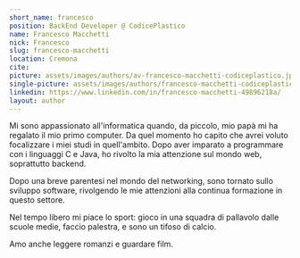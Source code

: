 ```yaml
---
short_name: francesco
position: BackEnd Developer @ CodicePlastico
name: Francesco Macchetti
nick: Francesco
slug: francesco-macchetti
location: Cremona
cite: 
picture: assets/images/authors/av-francesco-macchetti-codiceplastico.jpg
single-picture: assets/images/authors/francesco-macchetti-codiceplastico.jpg
linkedin: https://www.linkedin.com/in/francesco-macchetti-49896218a/
layout: author
---
```


<p>Mi sono appassionato all'informatica quando, da piccolo, mio papà mi ha regalato il mio primo computer.
Da quel momento ho capito che avrei voluto focalizzare i miei studi in quell'ambito. Dopo aver imparato a programmare con i linguaggi C e Java, ho rivolto la mia attenzione sul mondo web, soprattutto backend.</p>
<p>Dopo una breve parentesi nel mondo del networking, sono tornato sullo sviluppo software, rivolgendo le mie attenzioni alla continua formazione in questo settore.</p>
<p>Nel tempo libero mi piace lo sport: gioco in una squadra di pallavolo dalle scuole medie, faccio palestra, e sono un tifoso di calcio.</p>
<p>Amo anche leggere romanzi e guardare film.</p>
